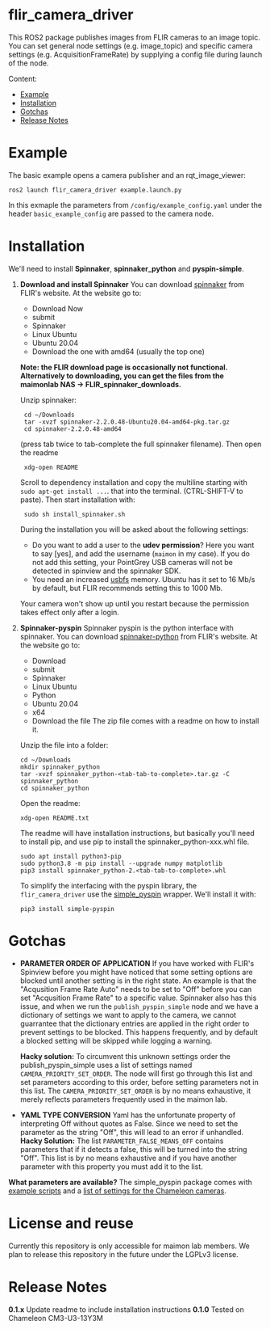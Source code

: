 # flir_camera_driver

This ROS2 package publishes images from FLIR cameras to an image topic. You can set general node settings (e.g. image_topic) and specific camera settings (e.g. AcquisitionFrameRate) by supplying a config file during launch of the node.

Content:

- [Example](#example)
- [Installation](#installation)
- [Gotchas](#gotchas)
- [Release Notes](#release)

<a name=example></a>

# Example

The basic example opens a camera publisher and an rqt_image_viewer:

    ros2 launch flir_camera_driver example.launch.py

In this exmaple the parameters from `/config/example_config.yaml` under the header `basic_example_config` are passed to the camera node.

<a name=installation></a>

# Installation

We'll need to install **Spinnaker**, **spinnaker_python** and **pyspin-simple**.

1.  **Download and install Spinnaker** You can download [spinnaker](https://www.flir.com/products/spinnaker-sdk/) from FLIR's website. At the website go to:

    - Download Now
    - submit
    - Spinnaker
    - Linux Ubuntu
    - Ubuntu 20.04
    - Download the one with amd64 (usually the top one)

    **Note: the FLIR download page is occasionally not functional. Alternatively to downloading, you can get the files from the maimonlab NAS -> FLIR_spinnaker_downloads.**

    Unzip spinnaker:

         cd ~/Downloads
         tar -xvzf spinnaker-2.2.0.48-Ubuntu20.04-amd64-pkg.tar.gz
         cd spinnaker-2.2.0.48-amd64

    (press tab twice to tab-complete the full spinnaker filename). Then open the readme

         xdg-open README

    Scroll to dependency installation and copy the multiline starting with `sudo apt-get install ...`. that into the terminal. (CTRL-SHIFT-V to paste). Then start installation with:

         sudo sh install_spinnaker.sh

    During the installation you will be asked about the following settings:

    - Do you want to add a user to the **udev permission**? Here you want to say [yes], and add the username (`maimon` in my case). If you do not add this setting, your PointGrey USB cameras will not be detected in spinview and the spinnaker SDK.
    - You need an increased [usbfs](https://www.flir.com/support-center/iis/machine-vision/application-note/using-linux-with-usb-3.1/) memory. Ubuntu has it set to 16 Mb/s by default, but FLIR recommends setting this to 1000 Mb.

    Your camera won't show up until you restart because the permission takes effect only after a login.

2.  **Spinnaker-pyspin**
    Spinnaker pyspin is the python interface with spinnaker. You can download [spinnaker-python](https://www.flir.com/products/spinnaker-sdk/) from FLIR's website. At the website go to:

    - Download
    - submit
    - Spinnaker
    - Linux Ubuntu
    - Python
    - Ubuntu 20.04
    - x64
    - Download the file
      The zip file comes with a readme on how to install it.

    Unzip the file into a folder:

        cd ~/Downloads
        mkdir spinnaker_python
        tar -xvzf spinnaker_python-<tab-tab-to-complete>.tar.gz -C spinnaker_python
        cd spinnaker_python

    Open the readme:

        xdg-open README.txt

    The readme will have installation instructions, but basically you'll need to install pip, and use pip to install the spinnaker_python-xxx.whl file.

        sudo apt install python3-pip
        sudo python3.8 -m pip install --upgrade numpy matplotlib
        pip3 install spinnaker_python-2.<tab-tab-to-complete>.whl

    To simplify the interfacing with the pyspin library, the `flir_camera_driver` use the [simple_pyspin](https://github.com/klecknerlab/simple_pyspin) wrapper. We'll install it with:

        pip3 install simple-pyspin

# Gotchas

<a name=gotchas></a>

- **PARAMETER ORDER OF APPLICATION** If you have worked with FLIR's Spinview before you might have noticed that some setting options are blocked until another setting is in the right state. An example is that the "Acqusition Frame Rate Auto" needs to be set to "Off" before you can set "Acqusition Frame Rate" to a specific value. Spinnaker also has this issue, and when we run the `publish_pyspin_simple` node and we have a dictionary of settings we want to apply to the camera, we cannot guarrantee that the dictionary entries are applied in the right order to prevent settings to be blocked. This happens frequently, and by default a blocked setting will be skipped while logging a warning.

  **Hacky solution:** To circumvent this unknown settings order the publish_pyspin_simple uses a list of settings named `CAMERA_PRIORITY_SET_ORDER`. The node will first go through this list and set parameters according to this order, before setting parameters not in this list. The `CAMERA_PRIORITY_SET_ORDER` is by no means exhaustive, it merely reflects parameters frequently used in the maimon lab.

- **YAML TYPE CONVERSION** Yaml has the unfortunate property of interpreting Off without quotes as False. Since we need to set the parameter as the string "Off", this will lead to an error if unhandled.
  **Hacky Solution:** The list `PARAMETER_FALSE_MEANS_OFF` contains parameters that if it detects a false, this will be turned into the string "Off". This list is by no means exhaustive and if you have another parameter with this property you must add it to the list.

**What parameters are available?** The simple_pyspin package comes with [example scripts](https://klecknerlab.github.io/simple_pyspin/) and a [list of settings for the Chameleon cameras](https://klecknerlab.github.io/simple_pyspin/cameras/Point_Grey_Research_Chameleon3_CM3-U3-13Y3M.html).

# License and reuse

Currently this repository is only accessible for maimon lab members. We plan to release this repository in the future under the LGPLv3 license.

<a name=release></a>

# Release Notes

**0.1.x** Update readme to include installation instructions
**0.1.0** Tested on Chameleon CM3-U3-13Y3M
